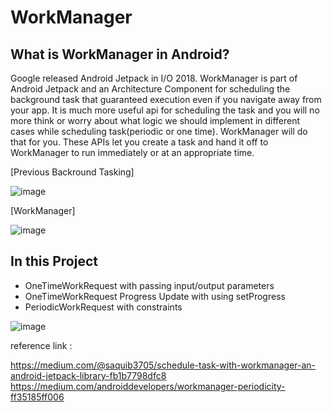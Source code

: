 # WorkManager

## What is WorkManager in Android?

Google released Android Jetpack in I/O 2018. WorkManager is part of Android Jetpack and an Architecture Component 
for scheduling the background task that guaranteed execution even if you navigate away from your app. 
It is much more useful api for scheduling the task and you will no more think or worry about what logic 
we should implement in different cases while scheduling task(periodic or one time).
WorkManager will do that for you. These APIs let you create a task and hand it off to WorkManager 
to run immediately or at an appropriate time.


 [Previous Backround Tasking]
  
![image](https://user-images.githubusercontent.com/53125879/79498728-a1aa9600-7fde-11ea-8e61-e0b2d8c3479f.png)

 [WorkManager]

![image](https://user-images.githubusercontent.com/53125879/79498789-b71fc000-7fde-11ea-8887-6ea51d55d828.png)


## In this Project

 -  OneTimeWorkRequest with passing input/output parameters
 -  OneTimeWorkRequest Progress Update with using setProgress
 -  PeriodicWorkRequest with constraints
       
![image](https://user-images.githubusercontent.com/53125879/79502699-d28dc980-7fe4-11ea-9ded-04d113441173.png)



reference link : 

https://medium.com/@saquib3705/schedule-task-with-workmanager-an-android-jetpack-library-fb1b7798dfc8
https://medium.com/androiddevelopers/workmanager-periodicity-ff35185ff006
